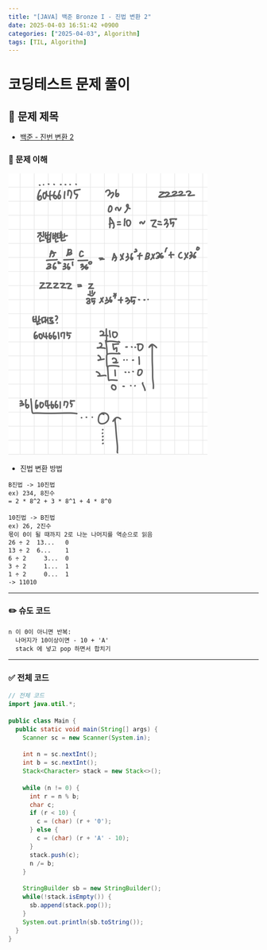 ```yaml
---
title: "[JAVA] 백준 Bronze I - 진법 변환 2"
date: 2025-04-03 16:51:42 +0900
categories: ["2025-04-03", Algorithm]
tags: [TIL, Algorithm]
---
```

# 코딩테스트 문제 풀이

## 📘 문제 제목
- [백준 - 진번 변환 2](https://www.acmicpc.net/problem/11005) 

### 🧠 문제 이해
![img.png](../assets/img/2025-04-03/algo1.png)
- 진법 변환 방법

```plaintext
B진법 -> 10진법
ex) 234, 8진수
= 2 * 8^2 + 3 * 8^1 + 4 * 8^0

10진법 -> B진법
ex) 26, 2진수
몫이 0이 될 때까지 2로 나눈 나머지를 역순으로 읽음
26 ÷ 2	13...	0
13 ÷ 2	6...	1
6 ÷ 2	  3...	0
3 ÷ 2	  1...	1
1 ÷ 2	  0...	1
-> 11010
```

---

### ✏️ 슈도 코드

```plaintext
n 이 0이 아니면 반복:
  나머지가 10이상이면 - 10 + 'A'
  stack 에 넣고 pop 하면서 합치기
```

---


### ✅ 전체 코드
```java
// 전체 코드
import java.util.*;

public class Main {
  public static void main(String[] args) {
    Scanner sc = new Scanner(System.in);
    
    int n = sc.nextInt();
    int b = sc.nextInt();
    Stack<Character> stack = new Stack<>();
    
    while (n != 0) {
      int r = n % b;
      char c;
      if (r < 10) {
        c = (char) (r + '0');
      } else {
        c = (char) (r + 'A' - 10);
      }
      stack.push(c);
      n /= b;
    }
    
    StringBuilder sb = new StringBuilder();
    while(!stack.isEmpty()) {
      sb.append(stack.pop());
    }
    System.out.println(sb.toString());
  }
}
```

